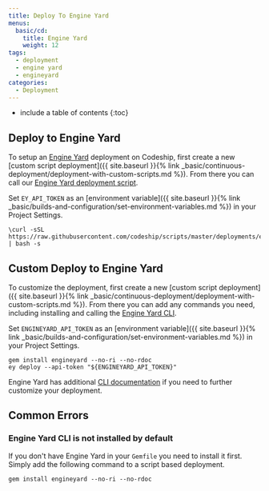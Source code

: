 ```yaml
---
title: Deploy To Engine Yard
menus:
  basic/cd:
    title: Engine Yard
    weight: 12
tags:
  - deployment
  - engine yard
  - engineyard
categories:
  - Deployment 
---
```


* include a table of contents
{:toc}

## Deploy to Engine Yard

To setup an [Engine Yard](https://www.engineyard.com) deployment on Codeship, first create a new [custom script deployment]({{ site.baseurl }}{% link _basic/continuous-deployment/deployment-with-custom-scripts.md %}). From there you can call our [Engine Yard deployment script](https://github.com/codeship/scripts/blob/master/deployments/engine_yard.sh).

Set `EY_API_TOKEN` as an [environment variable]({{ site.baseurl }}{% link _basic/builds-and-configuration/set-environment-variables.md %}) in your Project Settings.

```
\curl -sSL https://raw.githubusercontent.com/codeship/scripts/master/deployments/engine_yard.sh | bash -s
```

## Custom Deploy to Engine Yard

To customize the deployment, first create a new [custom script deployment]({{ site.baseurl }}{% link _basic/continuous-deployment/deployment-with-custom-scripts.md %}). From there you can add any commands you need, including installing and calling the [Engine Yard CLI](https://support.cloud.engineyard.com/hc/en-us/articles/205406968-Deploy-from-the-CLI-Engine-Yard-CLI-User-Guide-).

Set `ENGINEYARD_API_TOKEN` as an [environment variable]({{ site.baseurl }}{% link _basic/builds-and-configuration/set-environment-variables.md %}) in your Project Settings.

```
gem install engineyard --no-ri --no-rdoc
ey deploy --api-token "${ENGINEYARD_API_TOKEN}"
```

Engine Yard has additional [CLI documentation](https://support.cloud.engineyard.com/hc/en-us/articles/205406968-Deploy-from-the-CLI-Engine-Yard-CLI-User-Guide-) if you need to further customize your deployment.

## Common Errors

### Engine Yard CLI is not installed by default

If you don't have Engine Yard in your `Gemfile` you need to install it first. Simply add the following command to a script based deployment.

```
gem install engineyard --no-ri --no-rdoc
```
